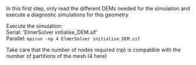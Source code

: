 In this first step, only read the different DEMs needed for the simulation and execute a diagnostic simulations for this geometry

Execute the simulation:<br>
Serial: 'ElmerSolver initialise_DEM.sif'<br> 
Parallel: `mpirun -np 4 ElmerSolver initialise_DEM.sif`  

Take care that the number of nodes required (np) is compatible with the number of partitions of the mesh (4 here) 
